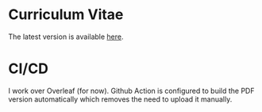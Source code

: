 # Curriculum Vitae

The latest version is available [here](https://github.com/bphenriques/curriculum-vitae-bphenriques/releases/latest/download/bruno-henriques-cv.pdf).

# CI/CD

I work over Overleaf (for now). Github Action is configured to build the PDF version automatically which removes the need to upload it manually. 
